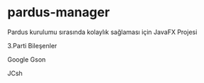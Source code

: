 # pardus-manager
Pardus kurulumu sırasında kolaylık sağlaması için JavaFX Projesi

3.Parti Bileşenler

Google Gson 

JCsh
